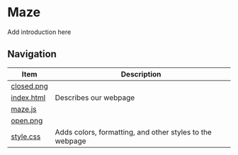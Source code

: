 # Maze

Add introduction here

## Navigation

|            Item            |                       Description                        |
|----------------------------|----------------------------------------------------------|
| [closed.png](./closed.png) |                                                          |
| [index.html](./index.html) | Describes our webpage                                    |
| [maze.js](./maze.js)       |                                                          |
| [open.png](./open.png)     |                                                          |
| [style.css](./style.css)   | Adds colors, formatting, and other styles to the webpage |


